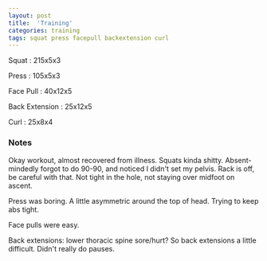 ```yaml
---
layout: post
title:  'Training'
categories: training
tags: squat press facepull backextension curl
---
```


Squat       :   215x5x3

Press       :   105x5x3

Face Pull   :   40x12x5

Back Extension  :   25x12x5

Curl        :   25x8x4

### Notes

Okay workout, almost recovered from illness. Squats kinda shitty. Absent-mindedly forgot
to do 90-90, and noticed I didn't set my pelvis. Rack is off, be careful with that. Not
tight in the hole, not staying over midfoot on ascent.

Press was boring. A little asymmetric around the top of head. Trying to keep abs tight.

Face pulls were easy.

Back extensions: lower thoracic spine sore/hurt? So back extensions a little difficult.
Didn't really do pauses.
